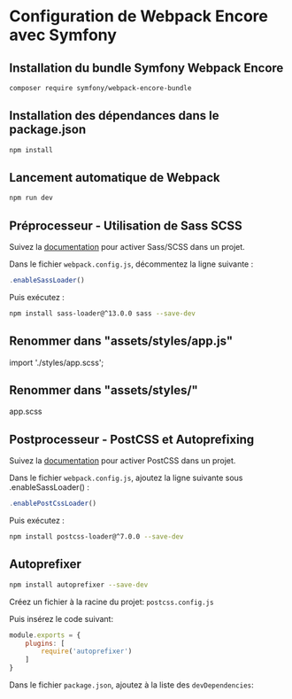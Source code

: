 # Configuration de Webpack Encore avec Symfony

## Installation du bundle Symfony Webpack Encore
```bash
composer require symfony/webpack-encore-bundle
```
## Installation des dépendances dans le package.json
```bash
npm install
```
## Lancement automatique de Webpack
```bash
npm run dev
```
## Préprocesseur - Utilisation de Sass SCSS
Suivez la [documentation](https://symfony.com/doc/current/frontend/encore/css-preprocessors.html) pour activer Sass/SCSS dans un projet.

Dans le fichier `webpack.config.js`, décommentez la ligne suivante : 
```javascript
.enableSassLoader() 
```
Puis exécutez : 
```bash
npm install sass-loader@^13.0.0 sass --save-dev
```
## Renommer dans "assets/styles/app.js"
import './styles/app.scss';

## Renommer dans "assets/styles/"
app.scss

## Postprocesseur - PostCSS et Autoprefixing
Suivez la [documentation](https://symfony.com/doc/current/frontend/encore/postcss.html) pour activer PostCSS dans un projet.

Dans le fichier `webpack.config.js`, ajoutez la ligne suivante sous .enableSassLoader() :
```javascript
.enablePostCssLoader()
```
Puis exécutez :
```bash
npm install postcss-loader@^7.0.0 --save-dev
```

## Autoprefixer
```bash
npm install autoprefixer --save-dev
```
Créez un fichier à la racine du projet:
 `postcss.config.js`

Puis insérez le code suivant:
```javascript
module.exports = {
    plugins: [
        require('autoprefixer')
    ]
}
```
Dans le fichier `package.json`, ajoutez à la liste des `devDependencies`:




